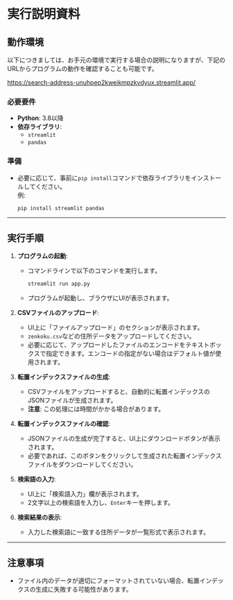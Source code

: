 # 実行説明資料

## 動作環境

以下につきましては、お手元の環境で実行する場合の説明になりますが、下記のURLからプログラムの動作を確認することも可能です。

https://search-address-unuhpep2kweikmpzkvdyux.streamlit.app/

### 必要要件
- **Python**: 3.8以降  
- **依存ライブラリ**: 
  - `streamlit`
  - `pandas`

### 準備
- 必要に応じて、事前に`pip install`コマンドで依存ライブラリをインストールしてください。  
  例:  
  ```bash
  pip install streamlit pandas
  ```

---

## 実行手順

1. **プログラムの起動**:
   - コマンドラインで以下のコマンドを実行します。
     ```bash
     streamlit run app.py
     ```
   - プログラムが起動し、ブラウザにUIが表示されます。

2. **CSVファイルのアップロード**:
   - UI上に「ファイルアップロード」のセクションが表示されます。
   - `zenkoku.csv`などの住所データをアップロードしてください。
   - 必要に応じて、アップロードしたファイルのエンコードをテキストボックスで指定できます。エンコードの指定がない場合はデフォルト値が使用されます。

3. **転置インデックスファイルの生成**:
   - CSVファイルをアップロードすると、自動的に転置インデックスのJSONファイルが生成されます。
   - **注意**: この処理には時間がかかる場合があります。

4. **転置インデックスファイルの確認**:
   - JSONファイルの生成が完了すると、UI上にダウンロードボタンが表示されます。
   - 必要であれば、このボタンをクリックして生成された転置インデックスファイルをダウンロードしてください。

5. **検索語の入力**:
   - UI上に「検索語入力」欄が表示されます。
   - 2文字以上の検索語を入力し、`Enter`キーを押します。

6. **検索結果の表示**:
   - 入力した検索語に一致する住所データが一覧形式で表示されます。
---

## 注意事項
- ファイル内のデータが適切にフォーマットされていない場合、転置インデックスの生成に失敗する可能性があります。

